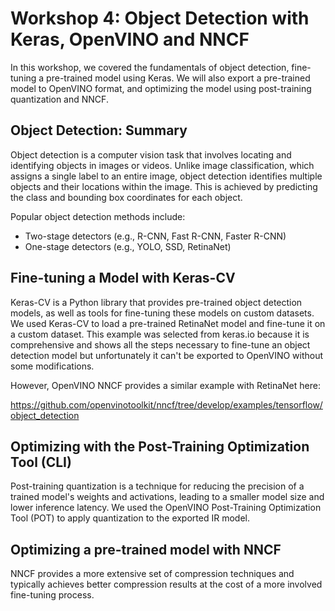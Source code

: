 # Workshop 4: Object Detection with Keras, OpenVINO and NNCF

In this workshop, we covered the fundamentals of object detection, fine-tuning a pre-trained model using Keras. 
We will also export a pre-trained model to OpenVINO format, and optimizing the model using post-training quantization and NNCF.

## Object Detection: Summary

Object detection is a computer vision task that involves locating and identifying objects in images or videos. Unlike image classification, which assigns a single label to an entire image, object detection identifies multiple objects and their locations within the image. This is achieved by predicting the class and bounding box coordinates for each object.

Popular object detection methods include:

- Two-stage detectors (e.g., R-CNN, Fast R-CNN, Faster R-CNN)
- One-stage detectors (e.g., YOLO, SSD, RetinaNet)

## Fine-tuning a Model with Keras-CV

Keras-CV is a Python library that provides pre-trained object detection models, as well as tools for fine-tuning these models on custom datasets. We used Keras-CV to load a pre-trained RetinaNet model and fine-tune it on a custom dataset. This example was selected from keras.io because it is comprehensive and shows all the steps necessary to fine-tune an object detection model but unfortunately it can't be exported to OpenVINO without some modifications.

However, OpenVINO NNCF provides a similar example with RetinaNet here:

https://github.com/openvinotoolkit/nncf/tree/develop/examples/tensorflow/object_detection

## Optimizing with the Post-Training Optimization Tool (CLI)

Post-training quantization is a technique for reducing the precision of a trained model's weights and activations, leading to a smaller model size and lower inference latency. We used the OpenVINO Post-Training Optimization Tool (POT) to apply quantization to the exported IR model.

## Optimizing a pre-trained model with NNCF

NNCF provides a more extensive set of compression techniques and typically achieves better compression results at the cost of a more involved fine-tuning process.

